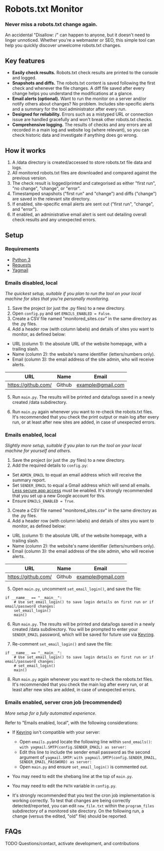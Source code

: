 # Robots.txt Monitor
### Never miss a robots.txt change again.
An accidental "Disallow: /" can happen to anyone, but it doesn't need to linger unnoticed.
Whether you're a webmaster or SEO, this simple tool can help you quickly discover unwelcome robots.txt changes.

## Key features
- **Easily check results.** Robots.txt check results are printed to the console and logged.
- **Snapshots and diffs.** The robots.txt content is saved following the first check and whenever the file changes. A diff file saved after every change helps you understand the modifications at a glance. 
- **Email alerts (optional).** Want to run the monitor on a server and/or notify others about changes? No problem. Includes site-specific alerts and a summary for the tool administrator after every run. 
- **Designed for reliability.** Errors such as a mistyped URL or connection issue are handled gracefully and won't break other robots.txt checks.
- **Comprehensive logging.** The results of checks and any errors are all recorded in a main log and website log (where relevant), so you can check historic data and investigate if anything does go wrong.

## How it works
1. A /data directory is created/accessed to store robots.txt file data and logs.
2. All monitored robots.txt files are downloaded and compared against the previous version.
3. The check result is logged/printed and categorised as either "first run", "no change", "change", or "error".
4. Timestamped snapshots ("first run" and "change") and diffs ("change") are saved in the relevant site directory.
5. If enabled, site-specific email alerts are sent out ("first run", "change", and "error").
6. If enabled, an administrative email alert is sent out detailing overall check results and any unexpected errors.


## Setup

### Requirements
- [Python 3](https://www.python.org/downloads/)
- [Requests](https://pypi.org/project/requests/)
- [Yagmail](https://pypi.org/project/yagmail/)

### Emails disabled, local
*The quickest setup, suitable if you plan to run the tool on your local machine for sites that you're personally monitoring.*
1. Save the project (or just the .py files) to a new directory.
2. Open `config.py` and set `EMAILS_ENABLED = False`.
3. Create a CSV file named "monitored_sites.csv" in the same directory as the .py files.
4. Add a header row (with column labels) and details of sites you want to monitor, as defined below:
- URL (column 1): the absolute URL of the website homepage, with a trailing slash.
- Name (column 2): the website's name identifier (letters/numbers only).
- Email (column 3): the email address of the site admin, who will receive alerts.

URL | Name | Email
----|------|-----
https://github.com/ | Github | example@gmail.com

5. Run `main.py`. The results will be printed and data/logs saved in a newly created /data subdirectory. 
   
6. Run `main.py` again whenever you want to re-check the robots.txt files. It's recommended that you check the print output or main log after every run, or at least after new sites are added, in case of unexpected errors.

### Emails enabled, local
*Slightly more setup, suitable if you plan to run the tool on your local machine for yourself and others.*
1. Save the project (or just the .py files) to a new directory.
2. Add the required details to `config.py`:
- Set `ADMIN_EMAIL` to equal an email address which will receive the summary report.
- Set `SENDER_EMAIL` to equal a Gmail address which will send all emails. [Less secure app access](https://support.google.com/accounts/answer/6010255) must be enabled. It's strongly recommended that you set up a new Google account for this. 
- Ensure `EMAILS_ENABLED = True`.
3. Create a CSV file named "monitored_sites.csv" in the same directory as the .py files.
4. Add a header row (with column labels) and details of sites you want to monitor, as defined below:
- URL (column 1): the absolute URL of the website homepage, with a trailing slash.
- Name (column 2): the website's name identifier (letters/numbers only).
- Email (column 3): the email address of the site admin, who will receive alerts.

URL | Name | Email
----|------|-----
https://github.com/ | Github | example@gmail.com

5. Open `main.py`, uncomment `set_email_login()`, and save the file:
```
if __name__ == "__main__":
    # Use set_email_login() to save login details on first run or if email/password changes:
    set_email_login()
    main()
```

6. Run `main.py`. The results will be printed and data/logs saved in a newly created /data subdirectory. You will be prompted to enter your `SENDER_EMAIL` password, which will be saved for future use via [Keyring](https://pypi.org/project/keyring/).
   
7. Re-comment `set_email_login()` and save the file:
```
if __name__ == "__main__":
    # Use set_email_login() to save login details on first run or if email/password changes:
    # set_email_login()
    main()
```

8. Run `main.py` again whenever you want to re-check the robots.txt files. It's recommended that you check the main log after every run, or at least after new sites are added, in case of unexpected errors.

### Emails enabled, server cron job (recommended)
*More setup for a fully automated experience.*

Refer to "Emails enabled, local", with the following considerations:
- If [Keyring](https://pypi.org/project/keyring/) isn't compatible with your server: 
    - Open `emails.py`and locate the following line within `send_emails()`: `with yagmail.SMTP(config.SENDER_EMAIL) as server:`
    - Edit this line to include the sender email password as the second argument of `yagmail.SMTP`: `with yagmail.SMTP(config.SENDER_EMAIL, SENDER_EMAIL_PASSWORD) as server:`
    - Open `main.py` and ensure `set_email_login()` is commented out.
    
- You may need to edit the shebang line at the top of `main.py`.
- You may need to edit the `PATH` variable in `config.py`.
- It's strongly recommended that you test the cron job implementation is working correctly. To test that changes are being correctly detected/reported, you can edit `new_file.txt` within the `program_files` subdirectory of a monitored site directory. On the following run, a change (versus the edited, "old" file) should be reported.


## FAQs
TODO
Questions/contact, activate development, and contributions